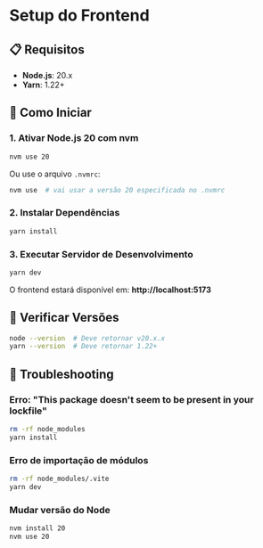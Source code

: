 # Setup do Frontend

## 📋 Requisitos

- **Node.js**: 20.x
- **Yarn**: 1.22+

## 🚀 Como Iniciar

### 1. Ativar Node.js 20 com nvm

```bash
nvm use 20
```

Ou use o arquivo `.nvmrc`:

```bash
nvm use  # vai usar a versão 20 especificada no .nvmrc
```

### 2. Instalar Dependências

```bash
yarn install
```

### 3. Executar Servidor de Desenvolvimento

```bash
yarn dev
```

O frontend estará disponível em: **http://localhost:5173**

## 🔧 Verificar Versões

```bash
node --version  # Deve retornar v20.x.x
yarn --version  # Deve retornar 1.22+
```

## 🐛 Troubleshooting

### Erro: "This package doesn't seem to be present in your lockfile"

```bash
rm -rf node_modules
yarn install
```

### Erro de importação de módulos

```bash
rm -rf node_modules/.vite
yarn dev
```

### Mudar versão do Node

```bash
nvm install 20
nvm use 20
```

